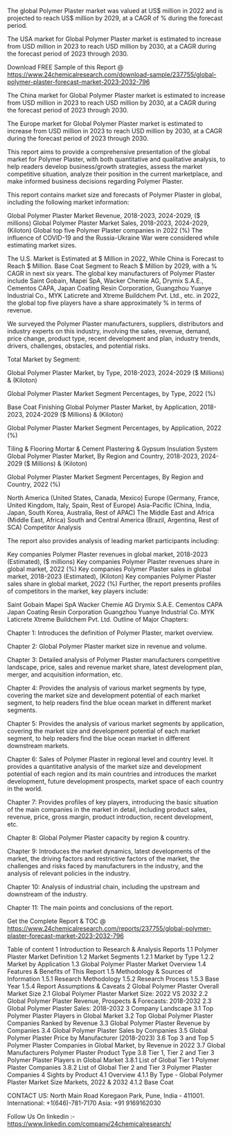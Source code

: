 The global Polymer Plaster market was valued at US$ million in 2022 and is projected to reach US$ million by 2029, at a CAGR of % during the forecast period.

The USA market for Global  Polymer Plaster market is estimated to increase from USD million in 2023 to reach USD million by 2030, at a CAGR during the forecast period of 2023 through 2030.

Download FREE Sample of this Report @ https://www.24chemicalresearch.com/download-sample/237755/global-polymer-plaster-forecast-market-2023-2032-796

The China market for Global  Polymer Plaster market is estimated to increase from USD million in 2023 to reach USD million by 2030, at a CAGR during the forecast period of 2023 through 2030.

The Europe market for Global  Polymer Plaster market is estimated to increase from USD million in 2023 to reach USD million by 2030, at a CAGR during the forecast period of 2023 through 2030.

This report aims to provide a comprehensive presentation of the global market for Polymer Plaster, with both quantitative and qualitative analysis, to help readers develop business/growth strategies, assess the market competitive situation, analyze their position in the current marketplace, and make informed business decisions regarding Polymer Plaster.

This report contains market size and forecasts of Polymer Plaster in global, including the following market information:

Global Polymer Plaster Market Revenue, 2018-2023, 2024-2029, ($ millions)
Global Polymer Plaster Market Sales, 2018-2023, 2024-2029, (Kiloton)
Global top five Polymer Plaster companies in 2022 (%)
The influence of COVID-19 and the Russia-Ukraine War were considered while estimating market sizes.

The U.S. Market is Estimated at $ Million in 2022, While China is Forecast to Reach $ Million.
Base Coat Segment to Reach $ Million by 2029, with a % CAGR in next six years.
The global key manufacturers of Polymer Plaster include Saint Gobain, Mapei SpA, Wacker Chemie AG, Drymix S.A.E., Cementos CAPA, Japan Coating Resin Corporation, Guangzhou Yuanye Industrial Co., MYK Laticrete and Xtreme Buildchem Pvt. Ltd., etc. in 2022, the global top five players have a share approximately % in terms of revenue.

We surveyed the Polymer Plaster manufacturers, suppliers, distributors and industry experts on this industry, involving the sales, revenue, demand, price change, product type, recent development and plan, industry trends, drivers, challenges, obstacles, and potential risks.

Total Market by Segment:

Global Polymer Plaster Market, by Type, 2018-2023, 2024-2029 ($ Millions) & (Kiloton)

Global Polymer Plaster Market Segment Percentages, by Type, 2022 (%)

Base Coat
Finishing
Global Polymer Plaster Market, by Application, 2018-2023, 2024-2029 ($ Millions) & (Kiloton)

Global Polymer Plaster Market Segment Percentages, by Application, 2022 (%)

Tiling & Flooring
Mortar & Cement
Plastering & Gypsum
Insulation System
Global Polymer Plaster Market, By Region and Country, 2018-2023, 2024-2029 ($ Millions) & (Kiloton)

Global Polymer Plaster Market Segment Percentages, By Region and Country, 2022 (%)

North America (United States, Canada, Mexico)
Europe (Germany, France, United Kingdom, Italy, Spain, Rest of Europe)
Asia-Pacific (China, India, Japan, South Korea, Australia, Rest of APAC)
The Middle East and Africa (Middle East, Africa)
South and Central America (Brazil, Argentina, Rest of SCA)
Competitor Analysis

The report also provides analysis of leading market participants including:

Key companies Polymer Plaster revenues in global market, 2018-2023 (Estimated), ($ millions)
Key companies Polymer Plaster revenues share in global market, 2022 (%)
Key companies Polymer Plaster sales in global market, 2018-2023 (Estimated), (Kiloton)
Key companies Polymer Plaster sales share in global market, 2022 (%)
Further, the report presents profiles of competitors in the market, key players include:

Saint Gobain
Mapei SpA
Wacker Chemie AG
Drymix S.A.E.
Cementos CAPA
Japan Coating Resin Corporation
Guangzhou Yuanye Industrial Co.
MYK Laticrete
Xtreme Buildchem Pvt. Ltd.
Outline of Major Chapters:

Chapter 1: Introduces the definition of Polymer Plaster, market overview.

Chapter 2: Global Polymer Plaster market size in revenue and volume.

Chapter 3: Detailed analysis of Polymer Plaster manufacturers competitive landscape, price, sales and revenue market share, latest development plan, merger, and acquisition information, etc.

Chapter 4: Provides the analysis of various market segments by type, covering the market size and development potential of each market segment, to help readers find the blue ocean market in different market segments.

Chapter 5: Provides the analysis of various market segments by application, covering the market size and development potential of each market segment, to help readers find the blue ocean market in different downstream markets.

Chapter 6: Sales of Polymer Plaster in regional level and country level. It provides a quantitative analysis of the market size and development potential of each region and its main countries and introduces the market development, future development prospects, market space of each country in the world.

Chapter 7: Provides profiles of key players, introducing the basic situation of the main companies in the market in detail, including product sales, revenue, price, gross margin, product introduction, recent development, etc.

Chapter 8: Global Polymer Plaster capacity by region & country.

Chapter 9: Introduces the market dynamics, latest developments of the market, the driving factors and restrictive factors of the market, the challenges and risks faced by manufacturers in the industry, and the analysis of relevant policies in the industry.

Chapter 10: Analysis of industrial chain, including the upstream and downstream of the industry.

Chapter 11: The main points and conclusions of the report.

Get the Complete Report & TOC @ https://www.24chemicalresearch.com/reports/237755/global-polymer-plaster-forecast-market-2023-2032-796

Table of content
1 Introduction to Research & Analysis Reports
1.1 Polymer Plaster Market Definition
1.2 Market Segments
1.2.1 Market by Type
1.2.2 Market by Application
1.3 Global Polymer Plaster Market Overview
1.4 Features & Benefits of This Report
1.5 Methodology & Sources of Information
1.5.1 Research Methodology
1.5.2 Research Process
1.5.3 Base Year
1.5.4 Report Assumptions & Caveats
2 Global Polymer Plaster Overall Market Size
2.1 Global Polymer Plaster Market Size: 2022 VS 2032
2.2 Global Polymer Plaster Revenue, Prospects & Forecasts: 2018-2032
2.3 Global Polymer Plaster Sales: 2018-2032
3 Company Landscape
3.1 Top Polymer Plaster Players in Global Market
3.2 Top Global Polymer Plaster Companies Ranked by Revenue
3.3 Global Polymer Plaster Revenue by Companies
3.4 Global Polymer Plaster Sales by Companies
3.5 Global Polymer Plaster Price by Manufacturer (2018-2023)
3.6 Top 3 and Top 5 Polymer Plaster Companies in Global Market, by Revenue in 2022
3.7 Global Manufacturers Polymer Plaster Product Type
3.8 Tier 1, Tier 2 and Tier 3 Polymer Plaster Players in Global Market
3.8.1 List of Global Tier 1 Polymer Plaster Companies
3.8.2 List of Global Tier 2 and Tier 3 Polymer Plaster Companies
4 Sights by Product
4.1 Overview
4.1.1 By Type - Global Polymer Plaster Market Size Markets, 2022 & 2032
4.1.2 Base Coat

CONTACT US:
North Main Road Koregaon Park, Pune, India - 411001.
International: +1(646)-781-7170
Asia: +91 9169162030

Follow Us On linkedin :- https://www.linkedin.com/company/24chemicalresearch/
